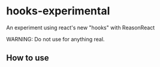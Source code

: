 # hooks-experimental
An experiment using react's new "hooks" with ReasonReact

WARNING: Do not use for anything real.

## How to use

